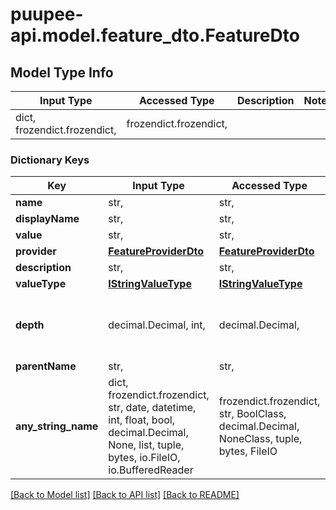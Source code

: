 # puupee-api.model.feature_dto.FeatureDto

## Model Type Info
Input Type | Accessed Type | Description | Notes
------------ | ------------- | ------------- | -------------
dict, frozendict.frozendict,  | frozendict.frozendict,  |  | 

### Dictionary Keys
Key | Input Type | Accessed Type | Description | Notes
------------ | ------------- | ------------- | ------------- | -------------
**name** | str,  | str,  |  | [optional] 
**displayName** | str,  | str,  |  | [optional] 
**value** | str,  | str,  |  | [optional] 
**provider** | [**FeatureProviderDto**](FeatureProviderDto.md) | [**FeatureProviderDto**](FeatureProviderDto.md) |  | [optional] 
**description** | str,  | str,  |  | [optional] 
**valueType** | [**IStringValueType**](IStringValueType.md) | [**IStringValueType**](IStringValueType.md) |  | [optional] 
**depth** | decimal.Decimal, int,  | decimal.Decimal,  |  | [optional] value must be a 32 bit integer
**parentName** | str,  | str,  |  | [optional] 
**any_string_name** | dict, frozendict.frozendict, str, date, datetime, int, float, bool, decimal.Decimal, None, list, tuple, bytes, io.FileIO, io.BufferedReader | frozendict.frozendict, str, BoolClass, decimal.Decimal, NoneClass, tuple, bytes, FileIO | any string name can be used but the value must be the correct type | [optional]

[[Back to Model list]](../../README.md#documentation-for-models) [[Back to API list]](../../README.md#documentation-for-api-endpoints) [[Back to README]](../../README.md)

